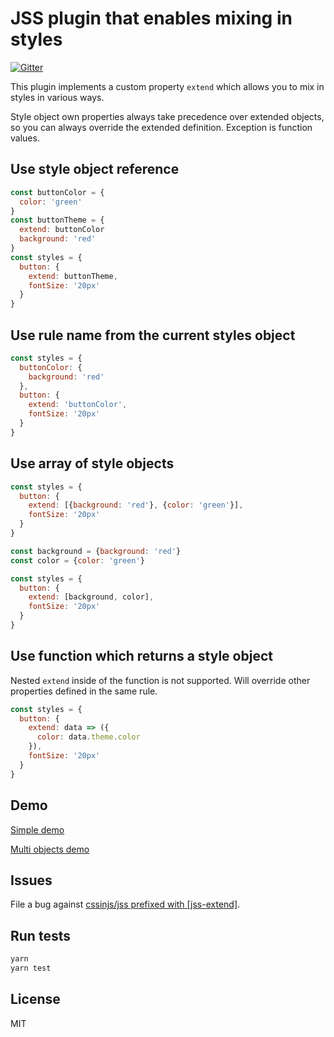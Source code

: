 # JSS plugin that enables mixing in styles

[![Gitter](https://badges.gitter.im/JoinChat.svg)](https://gitter.im/cssinjs/lobby)

This plugin implements a custom property `extend` which allows you to mix in styles in various ways.

Style object own properties always take precedence over extended objects, so you can always override the extended definition. Exception is function values.

## Use style object reference

```javascript
const buttonColor = {
  color: 'green'
}
const buttonTheme = {
  extend: buttonColor
  background: 'red'
}
const styles = {
  button: {
    extend: buttonTheme,
    fontSize: '20px'
  }
}
```

## Use rule name from the current styles object

```javascript
const styles = {
  buttonColor: {
    background: 'red'
  },
  button: {
    extend: 'buttonColor',
    fontSize: '20px'
  }
}
```

## Use array of style objects

```javascript
const styles = {
  button: {
    extend: [{background: 'red'}, {color: 'green'}],
    fontSize: '20px'
  }
}
```

```javascript
const background = {background: 'red'}
const color = {color: 'green'}

const styles = {
  button: {
    extend: [background, color],
    fontSize: '20px'
  }
}
```

## Use function which returns a style object

Nested `extend` inside of the function is not supported. Will override other properties defined in the same rule.

```javascript
const styles = {
  button: {
    extend: data => ({
      color: data.theme.color
    }),
    fontSize: '20px'
  }
}
```

## Demo

[Simple demo](http://cssinjs.github.io/examples/plugins/jss-extend/simple/)

[Multi objects demo](http://cssinjs.github.io/examples/plugins/jss-extend/multi/)

## Issues

File a bug against [cssinjs/jss prefixed with \[jss-extend\]](https://github.com/cssinjs/jss/issues/new?title=[jss-extend]%20).

## Run tests

```bash
yarn
yarn test
```

## License

MIT
